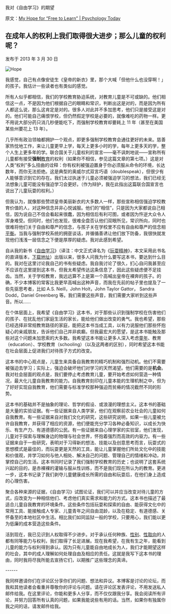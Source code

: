我对《自由学习》的期望

原文：[My Hope for “Free to Learn” | Psychology Today](https://www.psychologytoday.com/us/blog/freedom-learn/201303/my-hope-free-learn)

## 在成年人的权利上我们取得很大进步；那么儿童的权利呢？

发布于 2013 年 3 月 30 日

![Hope](https://cdn.psychologytoday.com/sites/default/files/styles/article-inline-half/public/blogs/1194/2013/03/121536-119893.jpg?itok=rl6Y36g4)

我感觉，自己有点像安徒生《皇帝的新衣》里，那个大喊「但他什么也没穿啊！」的孩子。我估计一些读者也有类似的感觉。

所有人似乎都相信，我们的学校教育胁迫系统，对教育儿童是不可或缺的。他们相信这一点，不是因为他们根据自己的眼睛和常识，判断出这是对的，而是因为所有人都这么说，那么这肯定是对的。很多人对此并不多加思考，他们只是接受这是对的。他们可能自己痛恨学校，但仍然假定学校是必要的，就像难吃的药物一样。更不用说大部分药只消几秒便能吃下，而强制学校教育却要耗上 11 年（甚至在美国某些州要花上 13 年）。

几乎所有政治领袖都拥护一个观点，即更多强制学校教育会通往更好的未来。慈善家热忱地工作，来让儿童更早上学，每天上更多小时的学，每年上更多天的学，整个人生上更多年的学。联合国关于儿童权利的宣言——毫不讽刺地说——宣称所有儿童都有接受**强制**[教育](https://www.psychologytoday.com/us/basics/education)的权利（如果你不相信，参见这篇文章的第七项。）这是对人类“权利”多么扭曲的诠释：你有权利被强迫置身于你必须服从命令的环境，长达数年，而你无法拒绝。这是典型的奥威尔式双言巧语（doublespeak），但很少有人能够意识到它的存在。我们太过执迷于儿童必须被强迫学习的想法，我们已经无法想象儿童可能没有强迫学习会更好。（作为辩护，我在此指出这篇联合国宣言也说出了儿童玩耍的权利。）

但我认为，就像那些赞颂皇帝美丽新衣的大多数人一样，那些宣称相信强迫学校教育价值的人，对这种信念并非心悦诚服。他们的“相信”，只是因为大家都说自己相信，因为说自己不信会看起来很蠢，因为相信后有利可图，或者因为忤逆大众令人浑身难受。但同时，他们也发现，很难全盘否认他们双眼所见，常识所向，同时也很难将他们关于自由和尊严的信念，与孩子关在学校里不应有自由和尊严的信念相[平衡](https://www.psychologytoday.com/us/basics/rationalization)。当我与强制学校系统的拥趸谈话，并循循善诱让他们放下防备，我很快就发现他们浅浅一层信念之下便是厚厚的疑虑。我对此感到希望。

自从我的新书《[自由学习](http://www.amazon.com/Free-Learn-Unleashing-Instinct-Self-Reliant/dp/0465025994%3FSubscriptionId%3DAKIAJBDF5XQBATGDX4VQ%26tag%3Dspea06-20%26linkCode%3Dxm2%26camp%3D2025%26creative%3D165953%26creativeASIN%3D0465025994)》（译注：中文正式译名为《[玩耍精神](https://book.douban.com/subject/26304127/)》，本文采用此书名的直译版本，[下载地址](https://search.zhelper.net/?[%7B%22name%22:%22zlib.app%22,%22url%22:%22https://worker.zlib.app%22,%22type%22:%22full%22,%22sensitive%22:false,%22detail%22:false,%22download%22:%22https://worker.zlib.app/download/%22%7D]#%E7%8E%A9%E8%80%8D%E7%B2%BE%E7%A5%9E)）出版以来，很多人问我为什么要写这本书，要达到什么目的。我对在这里讨论我自己的书有些疑虑。我自我讨论了很久，扪心自问我甚至应不应该在这里提到这本书，但我太希望传达这条信息了，因此这些疑虑便不足挂齿。当然，关于学校教育，我远远算不上是第一个高喊出皇帝在裸奔的孩子。的确，不少本博客的常客比我更早高喊出这种声音，而我在先前的帖子里也提及了一些先驱思考者，比如 A.S. Neill，John Holt，John Taylor Gattor， Sandra Dodd，Daniel Greenberg 等。我们需要这些声音，我们需要大家听到这些声音。所以……

在个体层面上，我希望《自由学习》这本书，对于那些认识到强制学校在伤害他们的孩子、在扰乱他们家庭生活的家长，能给他们做出改变的勇气。我也希望，那些已经选择非常规教育路径的家庭，能把这本书当成工具，以有力说服他们那些怀抱疑心的亲戚朋友，告诉他们自己并非疯癫。但我最宏大的愿望，是这本书能触及那些对这个问题未加思索的大多数。我希望这本书能让更多人深入考虑[童年](https://www.psychologytoday.com/us/basics/child-development)、教育（education）、学校教育（schooling）（以及这两者的区别），同时希望这本书能在社会层面上促进我们对待孩子方式的改变。

这本书的中心观点是，儿童生来具备自我教育的精巧机制和强烈动机。他们不需要被强迫去学习；实际上，强迫会破坏他们对学习的天然渴望。他们需要的是**机会**。我对社会层面的观点是，我们要停止考虑教育儿童，要开始考虑如何营造一种情况，最大化儿童自我教育的能力。自我教育刻印在儿童本能的生理机制之中，但为了好好实现自我教育，他们需要与标准学校那种强迫而贫瘠的情况截然不同的形势。

这本书的基础并不是抽象的理论、哲学的假设、或浪漫的理想主义。这本书的基础是大量的实验证据。有一些证据来自人类学家，他们在观察前农业社会的儿童如何自我教育。有一些证据来自对我们文化的研究，这些研究说明，如果一些儿童被允许自我教育，并获得了相应的资源，他们便能充分学习各种必备知识，以成长为快乐、有生产力、有道德感的公民。有一些证据来自心理学家的实验室，他们发现，儿童对于探索与理解身边的物理与社会世界，怀抱着强烈而高效的内驱力。有一些证据来自于一些研究，表明对于习得新的想法、技能以及创意思考而言，玩耍式的思想模式是最佳的，而玩耍更是天然的工具，能让儿童掌握他们所处文化中的技能和价值观，并学习如何与他人相处、解决自己的问题、管理自己的情绪和冲动，并掌控自己的生活。这本书同时记录了我们强制学校教育的历史；也说明了这套系统兴起的目的，是赤裸裸的灌输与服从性训练，而不是我们现在所认为的教育。更进一步，这本书记录了我们剥夺儿童健康成长所需的自由和玩耍后，在他们身上造成的心理伤害。

聚合各种来源的证据，《自由学习》试图论证，我们可以并应当改变对待儿童的方式，应改变为一种相信他们、考虑他们真实需求和能力的方式。这本书也描述了最适合儿童自我教育的环境条件。这些条件包括玩耍和探索的自由、能获得文化中的常用工具、能接触成人专家、儿童青年之间自由混龄，以及在稳定、有道德感、关怀备至的本地社区中生活。相比我们如同监狱一般的学校，只要用心，我们能以更为低廉的成本营造这些条件。

活到现在，我已见识到人权取得不少进步。对于承认任何种族、[性别](https://www.psychologytoday.com/us/basics/gender)、[性取向](https://www.psychologytoday.com/us/basics/homosexuality)的人都有同等能力与权利，我们取得了长足进展。现在我希望，在我有生之年，能看到儿童的能力与权利得到承认。因为只有儿童能自由地成长为人，我们才能期望这样的社会，其中的成人理解如何处理自由及相应的责任。这就是我写下这本书的理由，同时我将尽我所能去宣扬它们，以期推广这些理念的真谛。

\------

我同样邀请你们在评论区分享你们的问题、想法和异议。本博客是讨论的论坛，而我和其他读者会看重并尊敬你的评论与问题。请在评论区发表评论，不用发送私人邮件给我。在这里评论，你能和更多人分享，而不仅仅跟我分享。我会阅读所有评论，并努力回答所有认真的问题，如果我能说些有用的话。当然，如果你有独属你我之间的话，请发邮件给我。